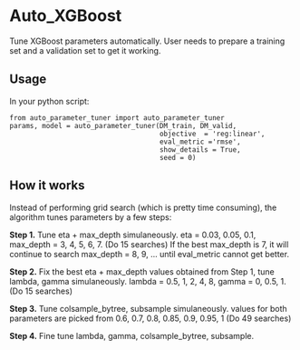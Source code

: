 # Auto_XGBoost
Tune XGBoost parameters automatically. User needs to prepare a training set and a validation set to get it working.

## Usage
In your python script:
```
from auto_parameter_tuner import auto_parameter_tuner
params, model = auto_parameter_tuner(DM_train, DM_valid, 
                                     objective  = 'reg:linear',
                                     eval_metric ='rmse',
                                     show_details = True,
                                     seed = 0)
```
## How it works

Instead of performing grid search (which is pretty time consuming), the algorithm tunes parameters by a few steps:

**Step 1.** Tune eta + max_depth simulaneously. eta = 0.03, 0.05, 0.1, max_depth = 3, 4, 5, 6, 7. (Do 15 searches) If the best max_depth is 7, it will continue to search max_depth = 8, 9, ... until eval_metric cannot get better.

**Step 2.** Fix the best eta + max_depth values obtained from Step 1, tune lambda, gamma simulaneously. lambda = 0.5, 1, 2, 4, 8, gamma = 0, 0.5, 1. (Do 15 searches) 

**Step 3.** Tune colsample_bytree, subsample simulaneously. values for both parameters are picked from 0.6, 0.7, 0.8, 0.85, 0.9, 0.95, 1 (Do 49 searches) 

**Step 4.** Fine tune lambda, gamma, colsample_bytree, subsample.
